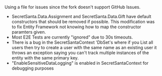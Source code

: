 Using a file for issues since the fork doesn't support GitHub Issues.

- SecretSanta.Data.Assignment and SecretSanta.Data.Gift have default constructors that should be removed if possible. This modification was to fix Entity Framework not knowing how to map the constructor paramters given.
- Most E2E Tests are currently "ignored" due to 30s timeouts.
- There is a bug in the SecretSantaContext 'DbSet's where if you List all users then try to create a user with the same name as an existing user it throws an exception saying you can't track multiple instances of the entity with the same primary key.
- "EnableSensitiveDataLogging" is enabled in SecretSantaContext for debugging purposes
